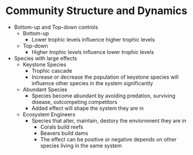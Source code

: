 # Community Structure and Dynamics
- Bottom-up and Top-down controls
  - Bottom-up
    - Lower trophic levels influence higher trophic levels
  - Top-down
    - Higher trophic levels influence lower trophic levels
- Species with large effects
  - Keystone Species
    - Trophic cascade
    - Increase or decrease the population of keystone species will influence other species in the system significantly
  - Abundant Species
    - Species become abundant by avoiding predation, surviving disease, outcompeting competitors
    - Added effect will shape the system they are in 
  - Ecosystem Engineers
    - Species that alter, maintain, destory the enviornment they are in
      - Corals build reefs
      - Beavers build dams
      - The effect can be positive or negative depends on other species living in the same system
